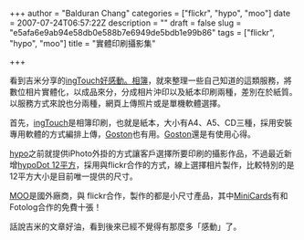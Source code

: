 +++
author = "Balduran Chang"
categories = ["flickr", "hypo", "moo"]
date = 2007-07-24T06:57:22Z
description = ""
draft = false
slug = "e5afa6e9ab94e58db0e588b7e6949de5bdb1e99b86"
tags = ["flickr", "hypo", "moo"]
title = "實體印刷攝影集"

+++


看到吉米分享的[ingTouch好感動。相簿](http://blog.jcms.com.tw/2007/07/18/468/ "[分享]擁抱真實相簿的感動，ingTouch好感動。相簿 發表於 吉米丘上的部落格")，就來整理一些自己知道的這類服務，將數位相片實體化，以成品來分，分成相片沖印以及紙本印刷兩種，差別在於紙質。以服務方式來說也分兩種，網頁上傳照片或是單機軟體選擇。

首先，[ingTouch](http://www.ingtouch.com/book/price.php "ingTouch 每次翻開，都是好 感 動 。")是相簿印刷，也就是紙本，大小有A4、A5、CD三種，採用安裝專用軟體的方式編排上傳，[Goston](http://www.goston.net/2007/07/21/982/ "Goston’s Blog � [雜談] ingTouch 攝影集心得")也有用。[Goston](http://www.goston.net/2007/07/05/963/#more-963 "Goston’s Blog � [Flickr] 12 x 12 的感動 - hypoDot 攝影集心得")還是有使用心得。

[hypo](http://hypo.cc/products.php "hypo - flickr   iPhoto 商品介紹")之前就提供iPhoto外掛的方式讓客戶選擇所要印刷的攝影作品，不過最近新增[hypoDot 12平方](http://hypo.cc/12sq.php "12平方 - 共有 36 次感動的機會")，採用與flickr合作的方式，線上選擇相片製作，比較特別的是12平方大小是目前唯一提供的尺寸。

[MOO](http://www.moo.com/flickr/ "MOO | Print stickers, MiniCards or NoteCards using your Flickr photos")是國外廠商，與 flickr合作，製作的都是小尺寸產品，其中[MiniCards](http://www.moo.com/products/minicards.php "MOO | MiniCards - Print mini business cards using your images")有和 Fotolog合作的免費十張！

話說吉米的文章好油，看到後來已經不覺得有那麼多「感動」了。

